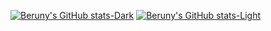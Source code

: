 [![Beruny's GitHub stats-Dark](https://github-readme-stats.vercel.app/api?username=ahmed-beruny&show_icons=true&theme=dark#gh-dark-mode-only)](https://github.com/ahmed-beruny/github-readme-stats#gh-dark-mode-only)
[![Beruny's GitHub stats-Light](https://github-readme-stats.vercel.app/api?username=ahmed-beruny&show_icons=true&theme=default#gh-light-mode-only)](https://github.com/ahmed-beruny/github-readme-stats#gh-light-mode-only)
